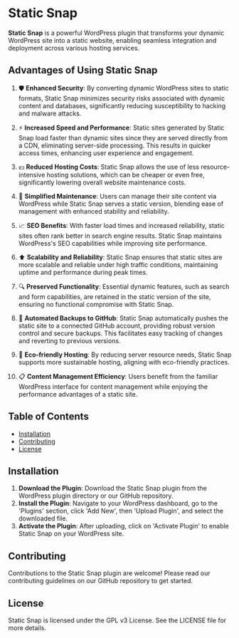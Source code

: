 # Static Snap

**Static Snap** is a powerful WordPress plugin that transforms your dynamic WordPress site into a static website, enabling seamless integration and deployment across various hosting services.

## Advantages of Using Static Snap

1. :shield: **Enhanced Security**: By converting dynamic WordPress sites to static formats, Static Snap minimizes security risks associated with dynamic content and databases, significantly reducing susceptibility to hacking and malware attacks.

2. :zap: **Increased Speed and Performance**: Static sites generated by Static Snap load faster than dynamic sites since they are served directly from a CDN, eliminating server-side processing. This results in quicker access times, enhancing user experience and engagement.

3. :dollar: **Reduced Hosting Costs**: Static Snap allows the use of less resource-intensive hosting solutions, which can be cheaper or even free, significantly lowering overall website maintenance costs.

4. :wrench: **Simplified Maintenance**: Users can manage their site content via WordPress while Static Snap serves a static version, blending ease of management with enhanced stability and reliability.

5. :chart_with_upwards_trend: **SEO Benefits**: With faster load times and increased reliability, static sites often rank better in search engine results. Static Snap maintains WordPress's SEO capabilities while improving site performance.

6. :arrow_up: **Scalability and Reliability**: Static Snap ensures that static sites are more scalable and reliable under high traffic conditions, maintaining uptime and performance during peak times.

7. :mag: **Preserved Functionality**: Essential dynamic features, such as search and form capabilities, are retained in the static version of the site, ensuring no functional compromise with Static Snap.

8. :repeat: **Automated Backups to GitHub**: Static Snap automatically pushes the static site to a connected GitHub account, providing robust version control and secure backups. This facilitates easy tracking of changes and reverting to previous versions.

9. :deciduous_tree: **Eco-friendly Hosting**: By reducing server resource needs, Static Snap supports more sustainable hosting, aligning with eco-friendly practices.

10. :clipboard: **Content Management Efficiency**: Users benefit from the familiar WordPress interface for content management while enjoying the performance advantages of a static site.

## Table of Contents

- [Installation](#installation)
- [Contributing](#contributing)
- [License](#license)

## Installation

1. **Download the Plugin**: Download the Static Snap plugin from the WordPress plugin directory or our GitHub repository.
2. **Install the Plugin**: Navigate to your WordPress dashboard, go to the 'Plugins' section, click 'Add New', then 'Upload Plugin', and select the downloaded file.
3. **Activate the Plugin**: After uploading, click on 'Activate Plugin' to enable Static Snap on your WordPress site.

## Contributing

Contributions to the Static Snap plugin are welcome! Please read our contributing guidelines on our GitHub repository to get started.

## License

Static Snap is licensed under the GPL v3 License. See the LICENSE file for more details.
